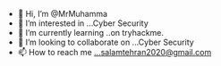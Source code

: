 - 👋 Hi, I’m @MrMuhamma
- 👀 I’m interested in ...Cyber Security
- 🌱 I’m currently learning ..on tryhackme.
- 💞️ I’m looking to collaborate on ...Cyber Security
- 📫 How to reach me ...salamtehran2020@gmail.com

<!---
MrMuhamma/MrMuhamma is a ✨ special ✨ repository because its `README.md` (this file) appears on your GitHub profile.
You can click the Preview link to take a look at your changes.
--->
